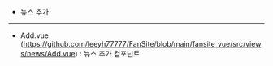 * 뉴스 추가
- - -
- Add.vue (<https://github.com/leeyh77777/FanSite/blob/main/fansite_vue/src/views/news/Add.vue>)
: 뉴스 추가 컴포넌트
